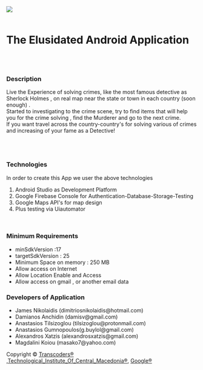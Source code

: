 <img src="https://lewislitjournal.files.wordpress.com/2013/03/sherlock-holmes.png"/>
<br/>
<br/>
<h1>The Elusidated Android Application</h1>
<br/>
<br/>
<h3>Description</h3>
<p>Live the Experience of solving  crimes, like the most famous detective as Sherlock Holmes , on  real map near the state or town 
in each country (soon enough) . <br/>
Started to investigating to the crime scene, try to find items that will help you for the  crime  solving , find the Murderer and go to the next crime.<br/>
If you want  travel across the country-country's for solving  various of crimes and increasing of  your fame as a Detective!
</p>
<br/>
<br/>
<h3>Technologies</h3>
<p>In order to create this App we user the above technologies<br/>
  <ol>
    <li>Android Studio as Development Platform</li>
    <li>Google Firebase Console for Authentication-Database-Storage-Testing</li>
    <li>Google Maps API's for map design</li>
    <li>Plus testing via Uiautomator</li>
</ol>
<br/>
<h3>Minimum Requirements</h3>
<ul>
<li>minSdkVersion :17</li>
<li>targetSdkVersion : 25 </li>
<li>Minimum Space on memory : 250 MB</li>
<li>Allow access on Internet</li>
<li>Allow Location Enable and Access</li>
<li>Allow access on gmail , or another email data</li>
</ul>




<h3>Developers of Application</h3>
<ul>
<li>James Nikolaidis (dimitriosnikolaidis@hotmail.com)</li>
<li>Damianos Anchidin (damisv@gmail.com)</li>
<li>Anastasios Tilsizoglou (tilsizoglou@protonmail.com)</li>
<li>Anastasios Gumnopoulos(g.buylol@gmail.com)</li>
<li>Alexandros Xatzis (alexandrosxatzis@gmail.com)</li>
<li>Magdalini Koiou (masako7@yahoo.com)</li>
</ul>



<p>Copyright &copy; <a href="https://github.com/TransCoders">Transcoders&reg;</a> ,<a href="http://informatics.teicm.gr/">Technological_Institute_Of_Central_Macedonia&reg;</a>,
<a href="https://firebase.google.com/">Google&reg;</a> </p>

